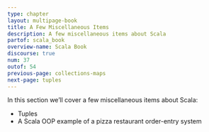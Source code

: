 ```yaml
---
type: chapter
layout: multipage-book
title: A Few Miscellaneous Items
description: A few miscellaneous items about Scala
partof: scala_book
overview-name: Scala Book
discourse: true
num: 37
outof: 54
previous-page: collections-maps
next-page: tuples
---
```



In this section we’ll cover a few miscellaneous items about Scala:

- Tuples
- A Scala OOP example of a pizza restaurant order-entry system


